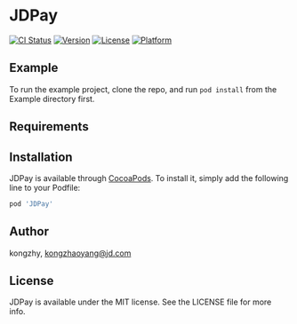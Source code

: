 # JDPay

[![CI Status](https://img.shields.io/travis/kongzhy/JDPay.svg?style=flat)](https://travis-ci.org/kongzhy/JDPay)
[![Version](https://img.shields.io/cocoapods/v/JDPay.svg?style=flat)](https://cocoapods.org/pods/JDPay)
[![License](https://img.shields.io/cocoapods/l/JDPay.svg?style=flat)](https://cocoapods.org/pods/JDPay)
[![Platform](https://img.shields.io/cocoapods/p/JDPay.svg?style=flat)](https://cocoapods.org/pods/JDPay)

## Example

To run the example project, clone the repo, and run `pod install` from the Example directory first.

## Requirements

## Installation

JDPay is available through [CocoaPods](https://cocoapods.org). To install
it, simply add the following line to your Podfile:

```ruby
pod 'JDPay'
```

## Author

kongzhy, kongzhaoyang@jd.com

## License

JDPay is available under the MIT license. See the LICENSE file for more info.
